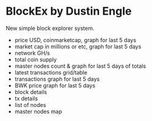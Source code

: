 # BlockEx by Dustin Engle
New simple block explorer system.

- price USD, coinmarketcap, graph for last 5 days
- market cap in millions or etc, graph for last 5 days
- network GH/s
- total coin supply
- master nodes count & graph for last 5 days of totals
- latest transactions grid/table
- transactions graph for last 5 days
- BWK price graph for last 5 days
- block details
- tx details
- list of nodes
- master nodes map